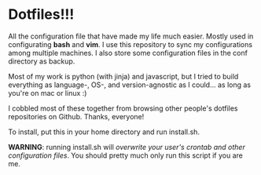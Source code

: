 Dotfiles!!!
===========

All the configuration file that have made my life much easier. Mostly used in configurating **bash** and **vim**. I use this repository to sync my configurations among multiple machines. I also store some configuration files in the conf directory as backup.

Most of my work is python (with jinja) and javascript, but I tried to build everything as language-, OS-, and version-agnostic as I could... as long as you're on mac or linux :)

I cobbled most of these together from browsing other people's dotfiles repositories on Github. Thanks, everyone!

To install, put this in your home directory and run install.sh.

**WARNING**: running install.sh will *overwrite your user's crontab and other configuration files*. You should pretty much only run this script if you are me.
